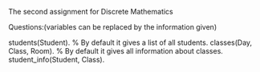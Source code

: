 The second assignment for Discrete Mathematics

Questions:(variables can be replaced by the information given)

students(Student). % By default it gives a list of all students.
classes(Day, Class, Room). % By default it gives all information about classes.
student_info(Student, Class).
